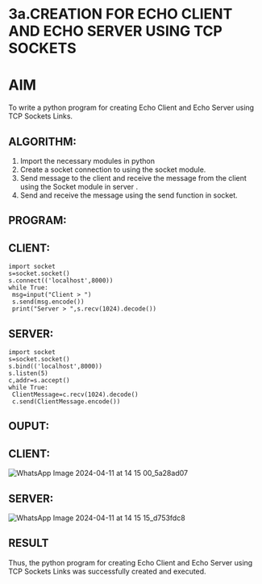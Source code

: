 # 3a.CREATION FOR ECHO CLIENT AND ECHO SERVER USING TCP SOCKETS
# AIM
To write a python program for creating Echo Client and Echo Server using TCP
Sockets Links.
## ALGORITHM:
1. Import the necessary modules in python
2. Create a socket connection to using the socket module.
3. Send message to the client and receive the message from the client using the Socket module in
 server .
4. Send and receive the message using the send function in socket.
## PROGRAM:
## CLIENT:
```
import socket
s=socket.socket()
s.connect(('localhost',8000))
while True:
 msg=input("Client > ")
 s.send(msg.encode())
 print("Server > ",s.recv(1024).decode())
```
## SERVER:
```
import socket
s=socket.socket()
s.bind(('localhost',8000))
s.listen(5)
c,addr=s.accept()
while True:
 ClientMessage=c.recv(1024).decode()
 c.send(ClientMessage.encode())
```
## OUPUT:
## CLIENT:
![WhatsApp Image 2024-04-11 at 14 15 00_5a28ad07](https://github.com/23002027/3a.Sockets_Creation_for_Echo_Client_and_Echo_Server/assets/139752981/7a6579f1-6e60-45bd-b2c6-39d3e203704a)
## SERVER:
![WhatsApp Image 2024-04-11 at 14 15 15_d753fdc8](https://github.com/23002027/3a.Sockets_Creation_for_Echo_Client_and_Echo_Server/assets/139752981/ae3747b9-656f-47e6-8f9b-341ff1448b25)


## RESULT
Thus, the python program for creating Echo Client and Echo Server using TCP Sockets Links 
was successfully created and executed.
